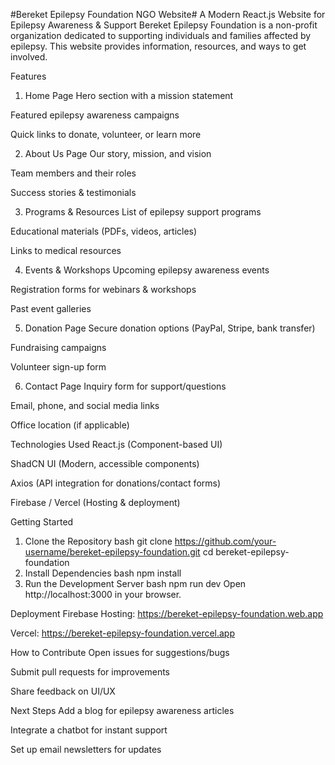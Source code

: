 #Bereket Epilepsy Foundation NGO Website#
A Modern React.js Website for Epilepsy Awareness & Support
Bereket Epilepsy Foundation is a non-profit organization dedicated to supporting individuals and families affected by epilepsy. This website provides information, resources, and ways to get involved.

Features
1. Home Page 
Hero section with a mission statement

Featured epilepsy awareness campaigns

Quick links to donate, volunteer, or learn more

2. About Us Page
Our story, mission, and vision

Team members and their roles

Success stories & testimonials

3. Programs & Resources
List of epilepsy support programs

Educational materials (PDFs, videos, articles)

Links to medical resources

4. Events & Workshops
Upcoming epilepsy awareness events

Registration forms for webinars & workshops

Past event galleries

5. Donation Page
Secure donation options (PayPal, Stripe, bank transfer)

Fundraising campaigns

Volunteer sign-up form

6. Contact Page
Inquiry form for support/questions

Email, phone, and social media links

Office location (if applicable)

Technologies Used
React.js (Component-based UI)

ShadCN UI (Modern, accessible components)

Axios (API integration for donations/contact forms)

Firebase / Vercel (Hosting & deployment)

Getting Started
1. Clone the Repository
bash
git clone https://github.com/your-username/bereket-epilepsy-foundation.git
cd bereket-epilepsy-foundation
2. Install Dependencies
bash
npm install
3. Run the Development Server
bash
npm run dev
Open http://localhost:3000 in your browser.

Deployment
Firebase Hosting: https://bereket-epilepsy-foundation.web.app

Vercel: https://bereket-epilepsy-foundation.vercel.app

How to Contribute
Open issues for suggestions/bugs

Submit pull requests for improvements

Share feedback on UI/UX

Next Steps
Add a blog for epilepsy awareness articles

Integrate a chatbot for instant support

Set up email newsletters for updates
